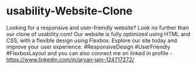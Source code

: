 # usability-Website-Clone
Looking for a responsive and user-friendly website? Look no further than our clone of usability.com! Our website is fully optimized using HTML and CSS, with a flexible design using Flexbox. Explore our site today and improve your user experience. #ResponsiveDesign #UserFriendly #FlexboxLayout
and you can also connect me on linked in profile - https://www.linkedin.com/in/aryan-jain-124717272/
